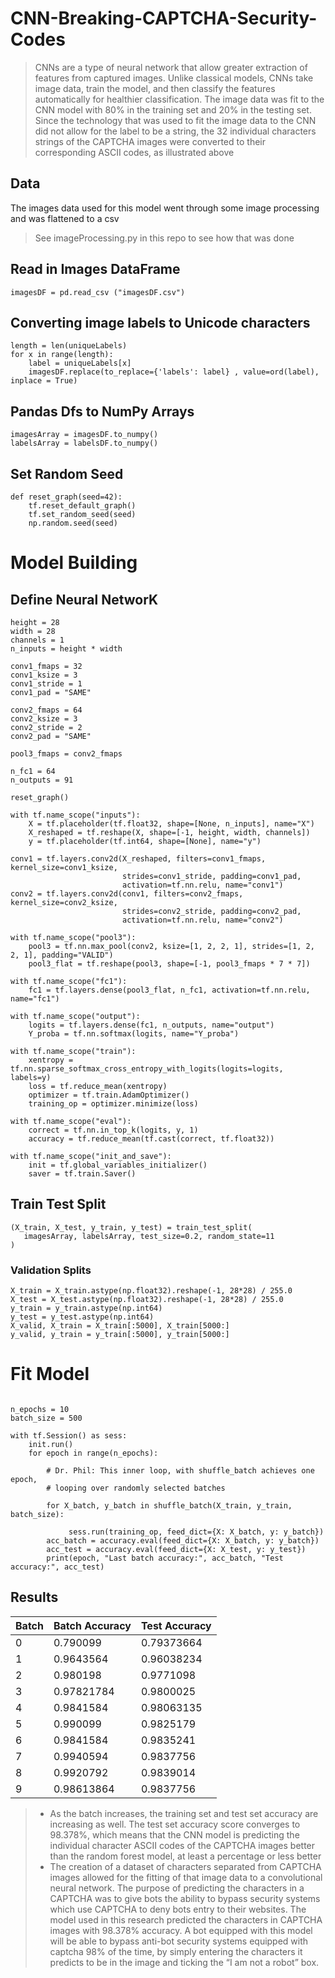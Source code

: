 # CNN-Breaking-CAPTCHA-Security-Codes
> CNNs are a type of neural network that allow greater extraction of features from captured images. Unlike classical models, CNNs take image data, train the model, and then classify the features automatically for healthier classification. The image data was fit to the CNN model with 80% in the training set and 20% in the testing set. Since the technology that was used to fit the image data to the CNN did not allow for the label to be a string, the 32 individual characters strings of the CAPTCHA images were converted to their corresponding ASCII codes, as illustrated above

## Data
The images data used for this model went through some image processing and was flattened to a csv
> See imageProcessing.py in this repo to see how that was done

## Read in Images DataFrame

``` {.python}
imagesDF = pd.read_csv ("imagesDF.csv")
```

## Converting image labels to Unicode characters
``` {.python}
length = len(uniqueLabels)
for x in range(length):
    label = uniqueLabels[x]
    imagesDF.replace(to_replace={'labels': label} , value=ord(label), inplace = True)
```

## Pandas Dfs to NumPy Arrays
``` {.python}
imagesArray = imagesDF.to_numpy()
labelsArray = labelsDF.to_numpy()
```
## Set Random Seed
``` {.python}
def reset_graph(seed=42):
    tf.reset_default_graph()
    tf.set_random_seed(seed)
    np.random.seed(seed)

```


# Model Building
## Define Neural NetworK

``` {.python}
height = 28
width = 28
channels = 1
n_inputs = height * width

conv1_fmaps = 32
conv1_ksize = 3
conv1_stride = 1
conv1_pad = "SAME"

conv2_fmaps = 64
conv2_ksize = 3
conv2_stride = 2
conv2_pad = "SAME"

pool3_fmaps = conv2_fmaps

n_fc1 = 64
n_outputs = 91

reset_graph()

with tf.name_scope("inputs"):
    X = tf.placeholder(tf.float32, shape=[None, n_inputs], name="X")
    X_reshaped = tf.reshape(X, shape=[-1, height, width, channels])
    y = tf.placeholder(tf.int64, shape=[None], name="y")

conv1 = tf.layers.conv2d(X_reshaped, filters=conv1_fmaps, kernel_size=conv1_ksize,
                         strides=conv1_stride, padding=conv1_pad,
                         activation=tf.nn.relu, name="conv1")
conv2 = tf.layers.conv2d(conv1, filters=conv2_fmaps, kernel_size=conv2_ksize,
                         strides=conv2_stride, padding=conv2_pad,
                         activation=tf.nn.relu, name="conv2")

with tf.name_scope("pool3"):
    pool3 = tf.nn.max_pool(conv2, ksize=[1, 2, 2, 1], strides=[1, 2, 2, 1], padding="VALID")
    pool3_flat = tf.reshape(pool3, shape=[-1, pool3_fmaps * 7 * 7])

with tf.name_scope("fc1"):
    fc1 = tf.layers.dense(pool3_flat, n_fc1, activation=tf.nn.relu, name="fc1")

with tf.name_scope("output"):
    logits = tf.layers.dense(fc1, n_outputs, name="output")
    Y_proba = tf.nn.softmax(logits, name="Y_proba")

with tf.name_scope("train"):
    xentropy = tf.nn.sparse_softmax_cross_entropy_with_logits(logits=logits, labels=y)
    loss = tf.reduce_mean(xentropy)
    optimizer = tf.train.AdamOptimizer()
    training_op = optimizer.minimize(loss)

with tf.name_scope("eval"):
    correct = tf.nn.in_top_k(logits, y, 1)
    accuracy = tf.reduce_mean(tf.cast(correct, tf.float32))

with tf.name_scope("init_and_save"):
    init = tf.global_variables_initializer()
    saver = tf.train.Saver()
```

## Train Test Split 

``` {.python}
(X_train, X_test, y_train, y_test) = train_test_split(
   imagesArray, labelsArray, test_size=0.2, random_state=11
)
```

### Validation Splits 
``` {.python}
X_train = X_train.astype(np.float32).reshape(-1, 28*28) / 255.0
X_test = X_test.astype(np.float32).reshape(-1, 28*28) / 255.0
y_train = y_train.astype(np.int64)
y_test = y_test.astype(np.int64)
X_valid, X_train = X_train[:5000], X_train[5000:]
y_valid, y_train = y_train[:5000], y_train[5000:]
```

# Fit Model

``` {.python}

```

``` {.python}
n_epochs = 10
batch_size = 500

with tf.Session() as sess:
    init.run()
    for epoch in range(n_epochs):
        
        # Dr. Phil: This inner loop, with shuffle_batch achieves one epoch, 
        # looping over randomly selected batches
        
        for X_batch, y_batch in shuffle_batch(X_train, y_train, batch_size):
            
             sess.run(training_op, feed_dict={X: X_batch, y: y_batch})
        acc_batch = accuracy.eval(feed_dict={X: X_batch, y: y_batch})
        acc_test = accuracy.eval(feed_dict={X: X_test, y: y_test})
        print(epoch, "Last batch accuracy:", acc_batch, "Test accuracy:", acc_test)

```

## Results
|Batch| Batch Accuracy| Test Accuracy|
|---|---|---|
|0 | 0.790099 | 0.79373664|
|1| 0.9643564| 0.96038234|
|2 | 0.980198 | 0.9771098|
|3 | 0.97821784 | 0.9800025|
|4 | 0.9841584| 0.98063135|
|5|0.990099|0.9825179|
|6 | 0.9841584| 0.9835241|
|7 | 0.9940594 | 0.9837756|
|8 | 0.9920792 | 0.9839014|
|9 | 0.98613864 |0.9837756|

> * As the batch increases, the training set and test set accuracy are increasing as well. The test set accuracy score converges to 98.378%, which means that the CNN model is predicting the individual character ASCII codes of the CAPTCHA images better than the random forest model, at least a percentage or less better
> * The creation of a dataset of characters separated from CAPTCHA images allowed for the fitting of that image data to a convolutional neural network. The purpose of predicting the characters in a CAPTCHA was to give bots the ability to bypass security systems which use CAPTCHA to deny bots entry to their websites. The model used in this research predicted the characters in CAPTCHA images with 98.378% accuracy. A bot equipped with this model will be able to bypass anti-bot security systems equipped with captcha 98% of the time, by simply entering the characters it predicts to be in the image and ticking the “I am not a robot” box.







